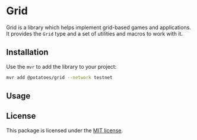 # Grid

Grid is a library which helps implement grid-based games and applications. It provides the `Grid`
type and a set of utilities and macros to work with it.

## Installation

Use the `mvr` to add the library to your project:

```sh
mvr add @potatoes/grid --network testnet
```

## Usage



## License

This package is licensed under the [MIT license](https://github.com/sui-potatoes/app/tree/main/LICENSE).
